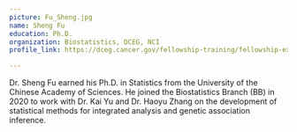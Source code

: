 ```yaml
---
picture: Fu_Sheng.jpg
name: Sheng Fu
education: Ph.D.
organization: Biostatistics, DCEG, NCI
profile_link: https://dceg.cancer.gov/fellowship-training/fellowship-experience/meet-fellows/bb/fu-sheng

---
```


Dr. Sheng Fu earned his Ph.D. in Statistics from the University of the Chinese Academy of Sciences. He joined the Biostatistics Branch (BB) in 2020 to work with Dr. Kai Yu and Dr. Haoyu Zhang on the development of statistical methods for integrated analysis and genetic association inference.